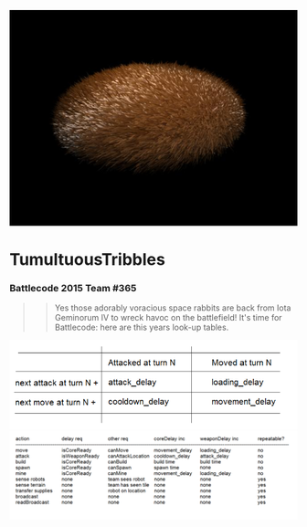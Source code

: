 ![tribble](https://github.com/mdrplg/BC2015/blob/master/images/Tribble.jpg)

#  	TumultuousTribbles
### Battlecode 2015 Team \#365

>> Yes those adorably voracious space rabbits are back from Iota Geminorum IV to wreck havoc on the battlefield! 
It's time for Battlecode: here are this years look-up tables.

![](https://github.com/mdrplg/BC2015/blob/master/images/delay_explanation.png)
![](https://github.com/mdrplg/BC2015/blob/master/images/delays_and_checks_2.png)
